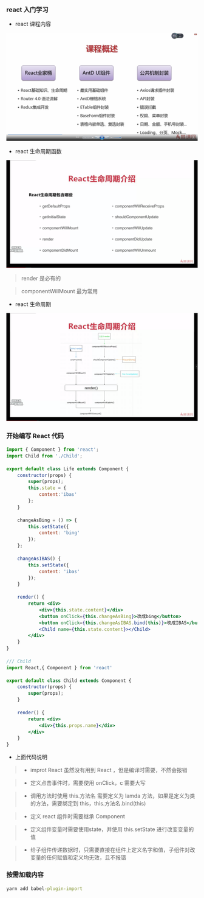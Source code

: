 ### react 入门学习

- react 课程内容

![](./pic/react_course_route.png)

- react 生命周期函数

![](./pic/react_circle_life_fn.jpg)

> render 是必有的

> componentWillMount 最为常用

- react 生命周期

![](./pic/react_circle_life.jpg)

### 开始编写 React 代码

```jsx
import { Component } from 'react';
import Child from './Child';

export default class Life extends Component {
    constructor(props) {
        super(props);
        this.state = {
            content:'ibas'
        };
    }

    changeAsBing = () => {
        this.setState({
            content: 'bing'
        });
    };

    changeAsIBAS() {
        this.setState({
            content: 'ibas'
        });
    }

    render() {
        return <div>
            <div>{this.state.content}</div>
            <button onClick={this.changeAsBing}>改成bing</button>
            <button onClick={this.changeAsIBAS.bind(this)}>改成IBAS</button>
            <Child name={this.state.content}></Child>
        </div>
    }
}

/// Child
import React,{ Component } from 'react'

export default class Child extends Component {
    constructor(props) {
        super(props);
    }

    render() {
        return <div>
            <div>{this.props.name}</div>
        </div>
    }
}

```

- 上面代码说明

> - improt React 虽然没有用到 React ，但是编译时需要，不然会报错

> - 定义点击事件时，需要使用 onClick，c 需要大写

> - 调用方法时使用 this.方法名 需要定义为 lamda 方法，如果是定义为类的方法，需要绑定到 this，this.方法名.bind(this)

> - 定义 react 组件时需要继承 Component

> - 定义组件变量时需要使用state，并使用 this.setState 进行改变变量的值

> - 给子组件传递数据时，只需要直接在组件上定义名字和值，子组件对改变量的任何赋值和定义均无效，且不报错

### 按需加载内容

```cmd
yarn add babel-plugin-import
```